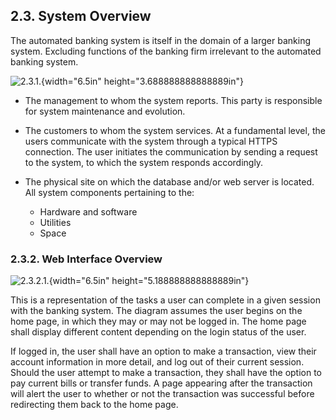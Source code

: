 2.3. System Overview
--------------------

The automated banking system is itself in the domain of a larger banking system.
Excluding functions of the banking firm irrelevant to the automated banking system.

![2.3.1.[^fig2]](./sections/2/media/image2.jpeg){width="6.5in" height="3.688888888888889in"}

[^fig2]: System context diagram of the automated banking system. Highlights the outside forces affecting the system.

  * The management to whom the system reports. This party is responsible for system maintenance and evolution.

  * The customers to whom the system services. At a fundamental level, the users communicate with the system through a typical HTTPS connection. The user initiates the communication by sending a request to the system, to which the system responds accordingly.  
  * The physical site on which the database and/or web server is located. All system components pertaining to the:
	* Hardware and software
	* Utilities
	* Space

### 2.3.2. Web Interface Overview

![2.3.2.1.[^fig3]](./sections/2/media/image3.jpeg){width="6.5in" height="5.188888888888889in"}

[^fig3]: Clickstream diagram for the system’s front-end interface.

This is a representation of the tasks a user can complete in a given session with the banking system.
The diagram assumes the user begins on the home page, in which they may or may not be logged in.
The home page shall display different content depending on the login status of the user.

If logged in, the user shall have an option to make a transaction, view their account information in more detail, and log out of their current session.
Should the user attempt to make a transaction, they shall have the option to pay current bills or transfer funds.
A page appearing after the transaction will alert the user to whether or not the transaction was successful before redirecting them back to the home page.

